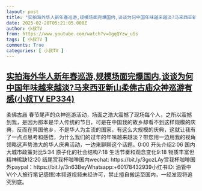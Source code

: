 ```yaml
---
layout: post
title: "实拍海外华人新年春巡游,规模场面完爆国内,谈谈为何中国年味越来越淡?马来西亚新山柔佛古庙众神巡游有感(小叔TV EP334)"
date: 2025-02-20T05:21:05.000Z
author: 小叔TV
from: https://www.youtube.com/watch?v=GgqQYzw_uSs
tags: [ 小叔TV ]
comments: True
categories: [ 小叔TV ]
---
```

<!--1740028865000-->
[实拍海外华人新年春巡游,规模场面完爆国内,谈谈为何中国年味越来越淡?马来西亚新山柔佛古庙众神巡游有感(小叔TV EP334)](https://www.youtube.com/watch?v=GgqQYzw_uSs)
------

<div>
柔佛古庙 春节尾声的众神巡游活动，场面之浩大震撼了现场每个人，之所以震撼到我，是因为那本是华人传统的节日，可是在中国我的故乡却看不到这样规模的庆典，反而在异国他乡，不是华人为主流的国家，有这么大规模的庆典，这就让我有了一点点思考和感悟，为什么我们的过年的年味越来越淡？带您用一边用我的视角领略这声势浩大的华人庆典活动，一边来聊聊这个话题。0:00 开头介绍2:06 国内大城市政策对比5:34 原子化的社会结构7:18 生活节奏和观念变化9:18 物质丰富但精神稀缺12:20 结尾赏我杯咖啡国内wechat: https://bit.ly/3gozLAy赏我杯咖啡国外paypal：https://bit.ly/3n63BeyWhatsapp:+60178432939小红书ID: 油管中V(个人旅行笔记感悟)本频道视频未经许可，禁止擅自搬运至国内，一经发现将追究到底。
</div>
